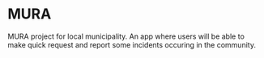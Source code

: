 # MURA
MURA project for local municipality. An app where users will be able to make quick request and report some incidents occuring in the community.
